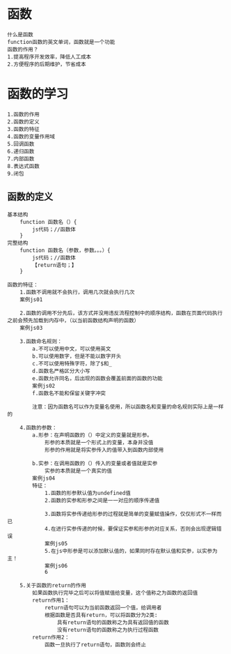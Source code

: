 # 函数
    什么是函数
    function函数的英文单词，函数就是一个功能
    函数的作用？
    1.提高程序开发效率，降低人工成本
    2.方便程序的后期维护，节省成本
# 函数的学习
    1.函数的作用
    2.函数的定义
    3.函数的特征
    4.函数的变量作用域
    5.回调函数
    6.递归函数
    7.内部函数
    8.表达式函数
    9.闭包
## 函数的定义
    基本结构
        function 函数名（）{
            js代码；//函数体
        }
    完整结构
        function 函数名（参数，参数。。。）{
            js代码；//函数体
            【return语句；】
        }
        
    函数的特征：
        1.函数不调用就不会执行，调用几次就会执行几次
        案例js01
        
        2.函数的调用不分先后，该方式并没用违反流程控制中的顺序结构，函数在页面代码执行之前会预先加载到内存中，（以当前函数结构声明的函数）
        案例js03
        
        3.函数命名规则：
            a.不可以使用中文，可以使用英文
            b.可以使用数字，但是不能以数字开头
            c.不可以使用特殊字符，除了$和_
            d.函数名严格区分大小写
            e.函数允许同名，后出现的函数会覆盖前面的函数的功能
            案例js02
            f.函数名不能和保留关键字冲突
            
            注意：因为函数名可以作为变量名使用，所以函数名和变量的命名规则实际上是一样的
            
        4.函数的参数：
            a.形参：在声明函数的（）中定义的变量就是形参。
                形参的本质就是一个形式上的变量，本身并没值
                形参的作用就是将实参传入的值带入到函数内部使用
                
            b.实参：在调用函数的（）传入的变量或者值就是实参
                实参的本质就是一个真实的值
            案例js04
            特征：
                1.函数的形参默认值为undefined值
                2.函数的实参和形参之间是一一对应的顺序传递值
             
                3.函数将实参传递给形参的过程就是简单的变量赋值操作，仅仅形式不一样而已
                4.在进行实参传递的时候，要保证实参和形参的对应关系，否则会出现逻辑错误
                案例js05
                5.在js中形参是可以添加默认值的，如果同时存在默认值和实参，以实参为主！
                案例js06
                6
        
        5.关于函数的return的作用
            如果函数执行完毕之后可以将值赋值给变量，这个值称之为函数的返回值
            return作用1：
                return语句可以为当前函数返回一个值，给调用者
                根据函数是否具有return，可以将函数分为2类:
                    具有return语句的函数称之为具有返回值的函数
                    没有return语句的函数称之为执行过程函数
            return作用2：
                函数一旦执行了return语句，函数则会终止
                
                    
